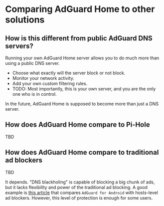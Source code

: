 # Comparing AdGuard Home to other solutions

## How is this different from public AdGuard DNS servers?

Running your own AdGuard Home server allows you to do much more than using a public DNS server.

* Choose what exactly will the server block or not block.
* Monitor your network activity.
* Add your own custom filtering rules.
* TODO: Most importantly, this is your own server, and you are the only one who is in control.

In the future, AdGuard Home is supposed to become more than just a DNS server.

## How does AdGuard Home compare to Pi-Hole

TBD

## How does AdGuard Home compare to traditional ad blockers

TBD

It depends. "DNS blackholing" is capable of blocking a big chunk of ads, but it lacks flexibility and power of the traditional ad blocking. A good example is [this article](https://adguard.com/en/blog/adguard-vs-adaway-dns66/) that compares `AdGuard for Android` with hosts-level ad blockers. However, this level of protection is enough for some users.